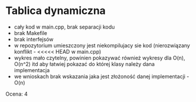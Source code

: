 # Tablica dynamiczna

- cały kod w main.cpp, brak separacji kodu
- brak Makefile
- brak interfejsów
- w repozytorium umieszczony jest niekompilujacy sie kod (nierozwiązany konflikt - <<<<< HEAD w main.cpp)
- wykres mało czytelny, powinien pokazywać również wykresy dla O(n), O(n^2) itd aby łatwiej pokazać do której klasy należy dana implementacja
- we wnioskach brak wskazania jaka jest złożoność danej implementacji - O(n)

Ocena: 4
